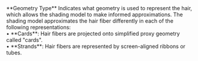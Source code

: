 <tr>
<td>**Geometry Type**</td>
<td>Indicates what geometry is used to represent the hair, which allows the shading model to make informed approximations. The shading model approximates the hair fiber differently in each of the following representations:
<br/>&#8226; **Cards**: Hair fibers are projected onto simplified proxy geometry called "cards".
<br/>&#8226; **Strands**: Hair fibers are represented by screen-aligned ribbons or tubes.</td>
</tr>
